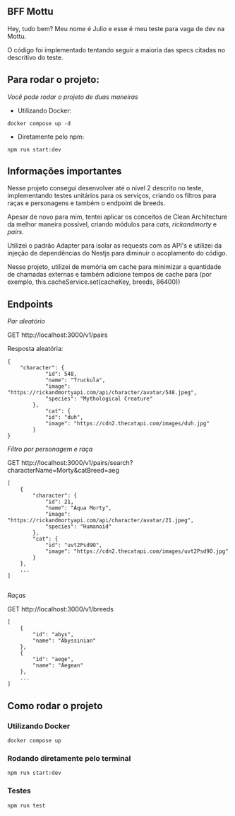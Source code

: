 ## BFF Mottu

Hey, tudo bem? Meu nome é Julio e esse é meu teste para vaga de dev na Mottu.

O código foi implementado tentando seguir a maioria das specs citadas no descritivo do teste.

## Para rodar o projeto:

_Você pode rodar o projeto de duas maneiras_

- Utilizando Docker:

```
docker compose up -d
```

- Diretamente pelo npm:

```
npm run start:dev
```

## Informações importantes

Nesse projeto consegui desenvolver até o nivel 2 descrito no teste, implementando testes unitários para os serviços, criando os filtros para raças e personagens e também o endpoint de breeds.

Apesar de novo para mim, tentei aplicar os conceitos de Clean Architecture da melhor maneira possível, criando módulos para _cats_, _rickandmorty_ e _pairs_.

Utilizei o padrão Adapter para isolar as requests com as API's e utilizei da injeção de dependências do Nestjs para diminuir o acoplamento do código.

Nesse projeto, utilizei de memória em cache para minimizar a quantidade de chamadas externas e também adicione tempos de cache para (por exemplo, this.cacheService.set(cacheKey, breeds, 86400))

## Endpoints

_Par aleatório_

GET http://localhost:3000/v1/pairs

Resposta aleatória:
```
{
	"character": {
			"id": 548,
			"name": "Truckula",
			"image": "https://rickandmortyapi.com/api/character/avatar/548.jpeg",
			"species": "Mythological Creature"
		},
			"cat": {
			"id": "duh",
			"image": "https://cdn2.thecatapi.com/images/duh.jpg"
		}
}

```

_Filtro por personagem e raça_

GET http://localhost:3000/v1/pairs/search?characterName=Morty&catBreed=aeg
```
[
	{
		"character": {
			"id": 21,
			"name": "Aqua Morty",
			"image": "https://rickandmortyapi.com/api/character/avatar/21.jpeg",
			"species": "Humanoid"
		},
		"cat": {
			"id": "uvt2Psd9O",
			"image": "https://cdn2.thecatapi.com/images/uvt2Psd9O.jpg"
		}
	},
	...
]


```

_Raças_

GET http://localhost:3000/v1/breeds

```
[
	{
        "id": "abys",
        "name": "Abyssinian"
    },
    {
        "id": "aege",
        "name": "Aegean"
    }, 
	...
]
```


## Como rodar o projeto

### Utilizando Docker 

```
docker compose up
```

### Rodando diretamente pelo terminal

```
npm run start:dev
```

### Testes

```
npm run test
```
